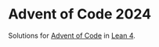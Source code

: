 # Advent of Code 2024

Solutions for [Advent of Code](https://adventofcode.com/) in [Lean 4](https://leanprover-community.github.io/get_started.html).
